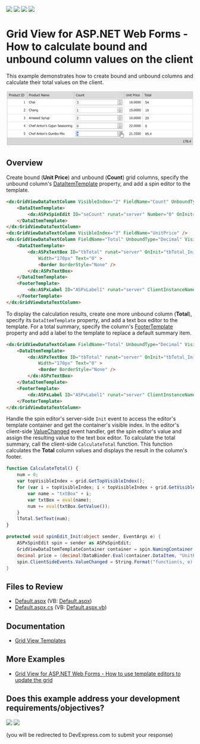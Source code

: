 <!-- default badges list -->
![](https://img.shields.io/endpoint?url=https://codecentral.devexpress.com/api/v1/VersionRange/128543124/13.1.4%2B)
[![](https://img.shields.io/badge/Open_in_DevExpress_Support_Center-FF7200?style=flat-square&logo=DevExpress&logoColor=white)](https://supportcenter.devexpress.com/ticket/details/E2961)
[![](https://img.shields.io/badge/📖_How_to_use_DevExpress_Examples-e9f6fc?style=flat-square)](https://docs.devexpress.com/GeneralInformation/403183)
[![](https://img.shields.io/badge/💬_Leave_Feedback-feecdd?style=flat-square)](#does-this-example-address-your-development-requirementsobjectives)
<!-- default badges end -->
# Grid View for ASP.NET Web Forms - How to calculate bound and unbound column values on the client

This example demonstrates how to create bound and unbound columns and calculate their total values on the client.

![Calculate unbound column values and total summaries](calculateUnboundColumnValues.png)

## Overview

Create bound (**Unit Price**) and unbound (**Count**) grid columns, specify the unbound column's [DataItemTemplate](https://docs.devexpress.com/AspNet/DevExpress.Web.GridViewDataColumn.DataItemTemplate) property, and add a spin editor to the template. 

```aspx
<dx:GridViewDataTextColumn VisibleIndex="2" FieldName="Count" UnboundType="Integer">
    <DataItemTemplate>
        <dx:ASPxSpinEdit ID="seCount" runat="server" Number="0" OnInit="spinEdit_Init" />
    </DataItemTemplate>
</dx:GridViewDataTextColumn>
<dx:GridViewDataTextColumn VisibleIndex="3" FieldName="UnitPrice" />
<dx:GridViewDataTextColumn FieldName="Total" UnboundType="Decimal" VisibleIndex="4">
    <DataItemTemplate>
        <dx:ASPxTextBox ID="tbTotal" runat="server" OnInit="tbTotal_Init" ReadOnly="True"
            Width="170px" Text="0" >
            <Border BorderStyle="None" />
        </dx:ASPxTextBox>
    </DataItemTemplate>
    <FooterTemplate>
        <dx:ASPxLabel ID="ASPxLabel1" runat="server" ClientInstanceName="lTotal" Text="0" />
    </FooterTemplate>
</dx:GridViewDataTextColumn>
```

To display the calculation results, create one more unbound column (**Total**), specify its `DataItemTemplate` property, and add a text box editor to the template. For a total summary, specify the column's [FooterTemplate](https://docs.devexpress.com/AspNet/DevExpress.Web.GridViewColumn.FooterTemplate) property and add a label to the template to replace a default summary item.

```aspx
<dx:GridViewDataTextColumn FieldName="Total" UnboundType="Decimal" VisibleIndex="4">
    <DataItemTemplate>
        <dx:ASPxTextBox ID="tbTotal" runat="server" OnInit="tbTotal_Init" ReadOnly="True"
            Width="170px" Text="0" >
            <Border BorderStyle="None" />
        </dx:ASPxTextBox>
    </DataItemTemplate>
    <FooterTemplate>
        <dx:ASPxLabel ID="ASPxLabel1" runat="server" ClientInstanceName="lTotal" Text="0" />
    </FooterTemplate>
</dx:GridViewDataTextColumn>
```

Handle the spin editor's server-side `Init` event to access the editor's template container and get the container's visible index. In the editor's client-side [ValueChanged](https://docs.devexpress.com/AspNet/js-ASPxClientEdit.ValueChanged) event handler, get the spin editor's value and assign the resulting value to the text box editor. To calculate the total summary, call the client-side `CalculateTotal` function. This function calculates the **Total** column values and displays the result in the column's footer.

```js
function CalculateTotal() {
    num = 0;
    var topVisibleIndex = grid.GetTopVisibleIndex();
    for (var i = topVisibleIndex; i < topVisibleIndex + grid.GetVisibleRowsOnPage(); i++) {
        var name = "txtBox" + i;
        var txtBox = eval(name);
        num += eval(txtBox.GetValue());
    }
    lTotal.SetText(num);
}
```

```cs
protected void spinEdit_Init(object sender, EventArgs e) {
    ASPxSpinEdit spin = sender as ASPxSpinEdit;
    GridViewDataItemTemplateContainer container = spin.NamingContainer as GridViewDataItemTemplateContainer;
    decimal price = (decimal)DataBinder.Eval(container.DataItem, "UnitPrice");		
    spin.ClientSideEvents.ValueChanged = String.Format("function(s, e) {{ var value = s.GetValue() * {1}; txtBox{0}.SetValue(value); CalculateTotal(); }}", container.VisibleIndex, price);
}
```

## Files to Review

* [Default.aspx](./CS/WebSite/Default.aspx) (VB: [Default.aspx](./VB/WebSite/Default.aspx))
* [Default.aspx.cs](./CS/WebSite/Default.aspx.cs) (VB: [Default.aspx.vb](./VB/WebSite/Default.aspx.vb))

## Documentation

* [Grid View Templates](https://docs.devexpress.com/AspNet/3718/components/grid-view/concepts/templates)

## More Examples

* [Grid View for ASP.NET Web Forms - How to use template editors to update the grid](https://github.com/DevExpress-Examples/how-to-perform-aspxgridview-instant-updating-using-different-editors-in-the-dataitem-template-e2333)
<!-- feedback -->
## Does this example address your development requirements/objectives?

[<img src="https://www.devexpress.com/support/examples/i/yes-button.svg"/>](https://www.devexpress.com/support/examples/survey.xml?utm_source=github&utm_campaign=asp-net-web-forms-grid-calculate-bound-and-unbound-column-values&~~~was_helpful=yes) [<img src="https://www.devexpress.com/support/examples/i/no-button.svg"/>](https://www.devexpress.com/support/examples/survey.xml?utm_source=github&utm_campaign=asp-net-web-forms-grid-calculate-bound-and-unbound-column-values&~~~was_helpful=no)

(you will be redirected to DevExpress.com to submit your response)
<!-- feedback end -->
